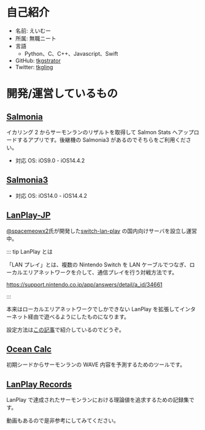# 自己紹介

- 名前: えいむー
- 所属: 無職ニート
- 言語
  - Python、C、C++、Javascript、Swift
- GitHub: [tkgstrator](https://github.com/tkgstrator)
- Twitter: [tkgling](https://twitter.com/tkgling)

# 開発/運営しているもの

## [Salmonia](https://apps.apple.com/jp/app/salmonia/id1480684492)

イカリング 2 からサーモンランのリザルトを取得して Salmon Stats へアップロードするアプリです。後継機の Salmonia3 があるのでそちらをご利用ください。

- 対応 OS: iOS9.0 - iOS14.4.2

## [Salmonia3](https://apps.apple.com/jp/app/salmonia3/id1558344150)

- 対応 OS: iOS14.0 - iOS14.4.2

## [LanPlay-JP](https://discord.gg/vUVBJFAKvZ)

[@spacemeowx2](https://twitter.com/spacemeowx2)氏が開発した[switch-lan-play](https://github.com/spacemeowx2/switch-lan-play) の国内向けサーバを設立し運営中。

::: tip LanPlay とは

「LAN プレイ」とは、複数の Nintendo Switch を LAN ケーブルでつなぎ、ローカルエリアネットワークを介して、通信プレイを行う対戦方法です。

https://support.nintendo.co.jp/app/answers/detail/a_id/34661

:::

本来はローカルエリアネットワークでしかできない LanPlay を拡張してインターネット経由で遊べるようにしたものになります。

設定方法は[この記事](https://tkgstrator.work/posts/2021/04/26/lanplay.html)で紹介しているのでどうぞ。

## [Ocean Calc](https://salmonrun-records.netlify.app/ocean/)

初期シードからサーモンランの WAVE 内容を予測するためのツールです。

## [LanPlay Records](https://salmonrun-records.netlify.app/)

LanPlay で達成されたサーモンランにおける理論値を追求するための記録集です。

動画もあるので是非参考にしてみてください。
